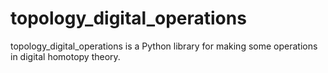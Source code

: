 # topology_digital_operations

topology_digital_operations is a Python library for making some operations in digital homotopy theory.